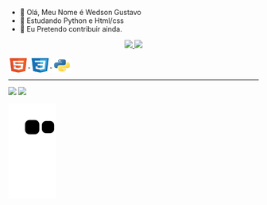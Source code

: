 - 👋 Olá, Meu Nome é Wedson Gustavo
- 🌱 Estudando Python e Html/css
- 💞️ Eu Pretendo contribuir ainda.

<div align="center">
  <a href="https://github.com/rafaballerini">
  <img height="180em"  src="https://github-readme-stats.vercel.app/api?username=Wedson23&show_icons=true&theme=dark&include_all_commits=true&count_private=true"/>
  <img height="180em"  src="https://github-readme-stats.vercel.app/api/top-langs/?username=Wedson23&layout=compact&langs_count=7&theme=dark"/>
</div>
  
  <div style="display: inline_block"><br> 
  <img align="center" alt="Wedson-HTML" height="30" width="40" src="https://raw.githubusercontent.com/devicons/devicon/master/icons/html5/html5-original.svg">
  <img align="center" alt="Wedson-CSS" height="30" width="40" src="https://raw.githubusercontent.com/devicons/devicon/master/icons/css3/css3-original.svg">
  <img align="center" alt="Wedson-Python" height="30" width="40" src="https://raw.githubusercontent.com/devicons/devicon/master/icons/python/python-original.svg">
</div>

  <head>
  <div> 
 <hr>
  
  <a href="https://instagram.com/rafaballerini" target="_blank"><img src="https://img.shields.io/badge/-Instagram-%23E4405F?style=for-the-badge&logo=instagram&logoColor=white" target="_blank"></a>
  <a href="https://www.linkedin.com/in/rafaella-ballerini-45875016a" target="_blank"><img src="https://img.shields.io/badge/-LinkedIn-%230077B5?style=for-the-badge&logo=linkedin&logoColor=white" target="_blank"></a>
 
  ![Snake animation](https://github.com/rafaballerini/rafaballerini/blob/output/github-contribution-grid-snake.svg)
 
</div>
  <head>
